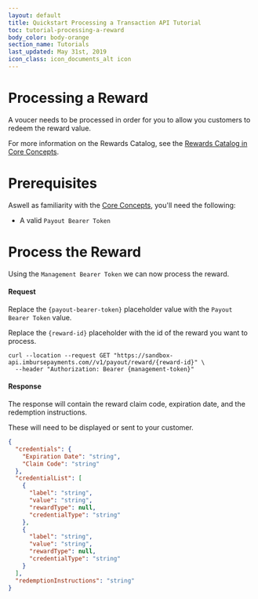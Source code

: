 ```yaml
---
layout: default
title: Quickstart Processing a Transaction API Tutorial
toc: tutorial-processing-a-reward
body_color: body-orange
section_name: Tutorials
last_updated: May 31st, 2019
icon_class: icon_documents_alt icon
---
```

# Processing a Reward
A voucer needs to be processed in order for you to allow you customers to redeem the reward value.

For more information on the Rewards Catalog, see the [Rewards Catalog in Core Concepts](/pages/guides/core-concepts/#rewards-catalog).

# Prerequisites
Aswell as familiarity with the [Core Concepts](/pages/guides/core-concepts), you'll need the following:

- A valid `Payout Bearer Token`

# Process the Reward
Using the `Management Bearer Token` we can now process the reward.

#### Request
Replace the `{payout-bearer-token}` placeholder value with the `Payout Bearer Token` value.

Replace the `{reward-id}` placeholder with the id of the reward you want to process.

```curl
curl --location --request GET "https://sandbox-api.imbursepayments.com//v1/payout/reward/{reward-id}" \
  --header "Authorization: Bearer {management-token}"
```

#### Response
The response will contain the reward claim code, expiration date, and the redemption instructions.

These will need to be displayed or sent to your customer.

```json
{
  "credentials": {
    "Expiration Date": "string",
    "Claim Code": "string"
  },
  "credentialList": [
    {
      "label": "string",
      "value": "string",
      "rewardType": null,
      "credentialType": "string"
    },
    {
      "label": "string",
      "value": "string",
      "rewardType": null,
      "credentialType": "string"
    }
  ],
  "redemptionInstructions": "string"
}
```